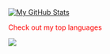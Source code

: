 <a href="https://github.com/MartinHeinz/developer1-gravity">
  <img align="center" src="https://github-readme-stats.vercel.app/api?username=developer1-gravity&show_icons=true&line_height=27&count_private=true&title_color=ffffff&text_color=c9cacc&icon_color=2bbc8a&bg_color=1d1f21" alt="My GitHub Stats" />
</a>
<br> 
<p  style="color:red;">Check out my top languages</p>
<a href="https://github.com/MartinHeinz/developer1-gravity">
  <img align="center" src="https://github-readme-stats.vercel.app/api/top-langs/?username=developer1-gravity&title_color=ffffff&text_color=c9cacc&icon_color=2bbc8a&bg_color=1d1f21&langs_count=3" />
</a>

  
